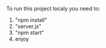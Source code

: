 To run this project localy you need to:
  1. "npm install"
  2. "server.js"
  3. "npm start"
  4. enjoy
